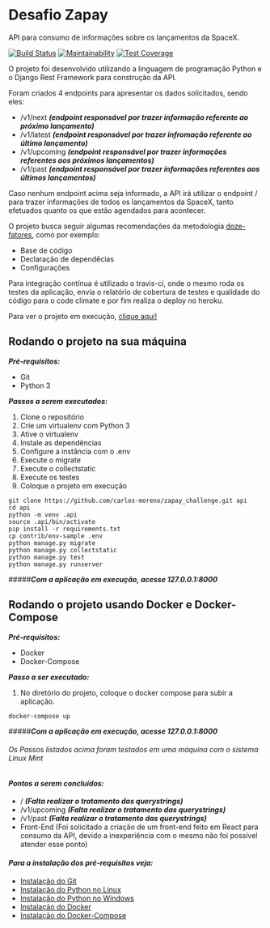 # Desafio Zapay

API para consumo de informações sobre os lançamentos da SpaceX.

[![Build Status](https://travis-ci.org/carlos-moreno/zapay_challenge.svg?branch=master)](https://travis-ci.org/carlos-moreno/zapay_challenge)
[![Maintainability](https://api.codeclimate.com/v1/badges/44bd056d8e5e5a99b310/maintainability)](https://codeclimate.com/github/carlos-moreno/zapay_challenge/maintainability)
[![Test Coverage](https://api.codeclimate.com/v1/badges/44bd056d8e5e5a99b310/test_coverage)](https://codeclimate.com/github/carlos-moreno/zapay_challenge/test_coverage)

O projeto foi desenvolvido utilizando a linguagem de programação Python e o Django Rest Framework para construção da API.

Foram criados 4 endpoints para apresentar os dados solicitados, sendo eles:
 - /v1/next ***(endpoint responsável por trazer informação referente ao próximo lançamento)***
 - /v1/latest ***(endpoint responsável por trazer infromação referente ao último lançamento)***
 - /v1/upcoming ***(endpoint responsável por trazer informações referentes aos próximos lançamentos)***
 - /v1/past ***(endpoint responsável por trazer informações referentes aos últimos lançamentos)***
 
Caso nenhum endpoint acima seja informado, a API irá utilizar o endpoint / para trazer informações de todos os lançamentos da SpaceX, tanto efetuados quanto os que estão agendados para acontecer.

O projeto busca seguir algumas recomendações da metodologia [doze-fatores](https://12factor.net/pt_br/), como por exemplo:
 - Base de código
 - Declaração de dependêcias
 - Configurações 
 
Para integração contínua é utilizado o travis-ci, onde o mesmo roda os testes da aplicação, envia o relatório de cobertura de testes e qualidade do código para o code climate e por fim realiza o deploy no heroku. 
 
Para ver o projeto em execução, [clique aqui!](https://carlos-moreno-spacex-api.herokuapp.com/)  

## Rodando o projeto na sua máquina

***Pré-requisitos:***

 - Git
 - Python 3
 
***Passos a serem executados:***
 
1. Clone o repositório
2. Crie um virtualenv com Python 3
3. Ative o virtualenv
4. Instale as dependências
5. Configure a instância com o .env
6. Execute o migrate
7. Execute o collectstatic
8. Execute os testes
9. Coloque o projeto em execução

```console
git clone https://github.com/carlos-moreno/zapay_challenge.git api
cd api
python -m venv .api
source .api/bin/activate
pip install -r requirements.txt
cp contrib/env-sample .env
python manage.py migrate
python manage.py collectstatic
python manage.py test
python manage.py runserver
```

#####***Com a aplicação em execução, acesse 127.0.0.1:8000***

## Rodando o projeto usando Docker e Docker-Compose

***Pré-requisitos:***

 - Docker
 - Docker-Compose
 
***Passo a ser executado:***
 
1. No diretório do projeto, coloque o docker compose para subir a aplicação.

```console
docker-compose up
```

#####***Com a aplicação em execução, acesse 127.0.0.1:8000***

###### Os Passos listados acima foram testados em uma máquina com o sistema Linux Mint

#### ***Pontos a serem concluídos:***
 - / ***(Falta realizar o tratamento das querystrings)***
 - /v1/upcoming ***(Falta realizar o tratamento das querystrings)***
 - /v1/past ***(Falta realizar o tratamento das querystrings)***
 - Front-End (Foi solicitado a criação de um front-end feito em React para consumo da API, devido a inexperiência com o mesmo não foi possível atender esse ponto)

#### ***Para a instalação dos pré-requisitos veja:***

 - [Instalação do Git](https://git-scm.com/book/pt-br/v1/Primeiros-passos-Instalando-Git)
 - [Instalação do Python no Linux](https://docs.python.org/3.7/using/unix.html)
 - [Instalação do Python no Windows](https://docs.python.org/3.7/using/windows.html)
 - [Instalação do Docker](https://docs.docker.com/install/)
 - [Instalação do Docker-Compose](https://docs.docker.com/compose/install/)
 


